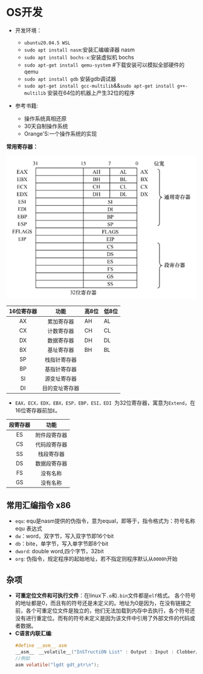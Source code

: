 # OS开发
- 开发环境：
    - `ubuntu20.04.5 WSL`
    - `sudo apt install nasm`:安装汇编编译器 nasm
    - `sudo apt install bochs-x`:安装虚拟机 bochs
    - `sudo apt-get install qemu-system`   #下载安装可以模拟全部硬件的qemu
    - `sudo apt install gdb` 安装gdb调试器
    - `sudo apt-get install gcc-multilib`&&`sudo apt-get install g++-multilib` 安装在64位的机器上产生32位的程序

- 参考书籍:
    - 操作系统真相还原
    - 30天自制操作系统
    - Orange'S:一个操作系统的实现

**常用寄存器：**

![image-20230128173803324](image/image-20230128173803324.png)

| 16位寄存器 |      功能      | 高8位 | 低8位 |
| :--------: | :------------: | ----- | ------ |
|     AX     |   累加寄存器   | AH    | AL     |
|     CX     |   计数寄存器   | CH    | CL     |
|     DX     |   数据寄存器   | DH    | DL     |
|     BX     |   基址寄存器   | BH    | BL     |
|     SP     |  栈指针寄存器  |       |        |
|     BP     |  基指针寄存器  |       |        |
|     SI     |  源变址寄存器  |       |        |
|     DI     | 目的变址寄存器 |       |        |

- `EAX，ECX，EDX，EBX，ESP，EBP，ESI，EDI `为32位寄存器，寓意为`Extend`，在16位寄存器前加`E`。

| 段寄存器 |     功能     |
| :------: | :----------: |
|    ES    | 附件段寄存器 |
|    CS    | 代码段寄存器 |
|    SS    |  栈段寄存器  |
|    DS    | 数据段寄存器 |
|    FS    |   没有名称   |
|    GS    |   没有名称   |
## 常用汇编指令 x86
 - `equ`: equ是nasm提供的伪指令，意为equal，即等于，指令格式为：符号名称 equ 表达式
 - `dw`：word，双字节，写入双字节即16个bit
 - `db`：bite，单字节，写入单字节即8个bit
 - `dword`: double word,四个字节，32bit
 - `org`: 伪指令，规定程序的起始地址，若不指定则程序默认从`0000h`开始
## 杂项
 - **可重定位文件和可执行文件**：在linux下`.o`和`.bin`文件都是`elf`格式。
各个符号的地址都是0，而且有的符号还是未定义的。地址为0是因为，在没有链接之前，各个可重定位文件是独立的，他们无法加载到内存中去执行，各个符号还没有进行重定位。而有的符号未定义是因为该文件中引用了外部文件的代码或者数据。    
 - **C语言内联汇编**:    
    ```c
    #define __asm__ asm  
    __asm__　__volatile__("InSTructiON List" : Output : Input : Clobber/Modify);
    //例如
    asm volatile("lgdt gdt_ptr\n");
    ```